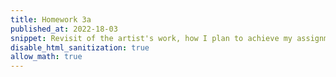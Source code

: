 ```yaml
---
title: Homework 3a
published_at: 2022-18-03
snippet: Revisit of the artist's work, how I plan to achieve my assignment 1 and enlist some feedbacks from a collegue.
disable_html_sanitization: true
allow_math: true
---
```

